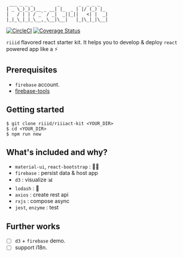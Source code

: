 ```
 ___ _ _ _         _       _  _ _ _
| _ \_)_)_)__ _ __| |_  _ | |/ (_) |_
|   / | | / _` / _|  _||_||   <| |  _|
|_|_\_|_|_\__,_\__|\__|   |_|\_|_|\__|
```

[![CircleCI](https://circleci.com/gh/riiid/riiiact-kit.svg?style=shield)](https://circleci.com/gh/riiid/riiiact-kit) [![Coverage Status](https://coveralls.io/repos/github/riiid/riiiact-kit/badge.svg)](https://coveralls.io/github/riiid/riiiact-kit)

`riiid` flavored react starter kit. It helps you to develop & deploy `react` powered app like a :zap:

## Prerequisites

* `firebase` account.
* [firebase-tools](https://github.com/firebase/firebase-tools)

## Getting started

```
$ git clone riiid/riiiact-kit <YOUR_DIR>
$ cd <YOUR_DIR>
$ npm run new
```

## What's included and why?

* `material-ui`, `react-bootstrap` : :dress::lipstick:
* `firebase` : persist data & host app
* `d3` : visualize :bar_chart:
* `lodash` : :wrench:
* `axios` : create rest api
* `rxjs` : compose async
* `jest`, `enzyme` : test

## Further works

 - [ ] `d3` + `firebase` demo.
 - [ ] support i18n.
